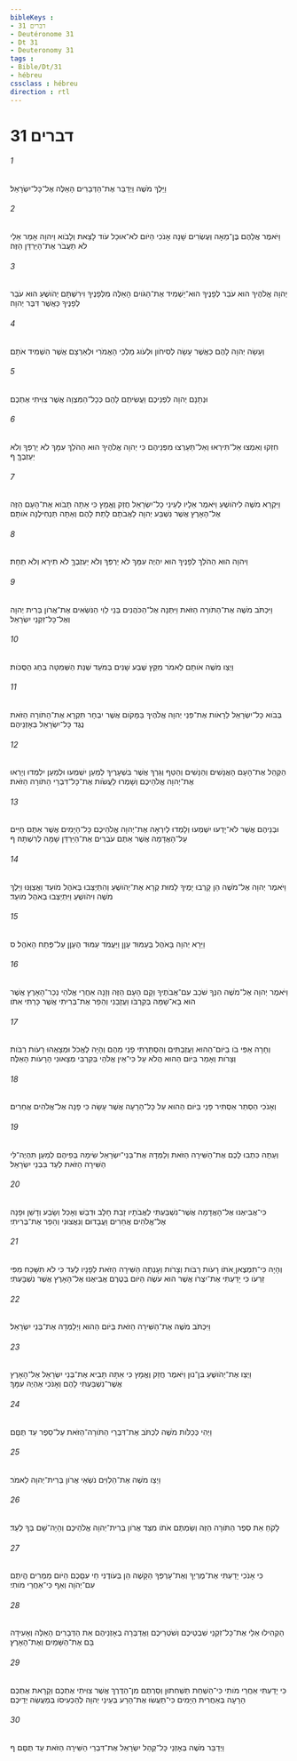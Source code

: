 ```yaml
---
bibleKeys : 
- דברים 31
- Deutéronome 31
- Dt 31
- Deuteronomy 31
tags : 
- Bible/Dt/31
- hébreu
cssclass : hébreu
direction : rtl
---
```


# דברים 31

###### 1
וַיֵּלֶךְ מֹשֶׁה וַיְדַבֵּר אֶת־הַדְּבָרִים הָאֵלֶּה אֶל־כָּל־יִשְׂרָאֵל׃
###### 2
וַיֹּאמֶר אֲלֵהֶם בֶּן־מֵאָה וְעֶשְׂרִים שָׁנָה אָנֹכִי הַיֹּום לֹא־אוּכַל עֹוד לָצֵאת וְלָבֹוא וַיהוָה אָמַר אֵלַי לֹא תַעֲבֹר אֶת־הַיַּרְדֵּן הַזֶּה׃
###### 3
יְהוָה אֱלֹהֶיךָ הוּא עֹבֵר לְפָנֶיךָ הוּא־יַשְׁמִיד אֶת־הַגֹּויִם הָאֵלֶּה מִלְּפָנֶיךָ וִירִשְׁתָּם יְהֹושֻׁעַ הוּא עֹבֵר לְפָנֶיךָ כַּאֲשֶׁר דִּבֶּר יְהוָה׃
###### 4
וְעָשָׂה יְהוָה לָהֶם כַּאֲשֶׁר עָשָׂה לְסִיחֹון וּלְעֹוג מַלְכֵי הָאֱמֹרִי וּלְאַרְצָם אֲשֶׁר הִשְׁמִיד אֹתָם׃
###### 5
וּנְתָנָם יְהוָה לִפְנֵיכֶם וַעֲשִׂיתֶם לָהֶם כְּכָל־הַמִּצְוָה אֲשֶׁר צִוִּיתִי אֶתְכֶם׃
###### 6
חִזְקוּ וְאִמְצוּ אַל־תִּירְאוּ וְאַל־תַּעַרְצוּ מִפְּנֵיהֶם כִּי יְהוָה אֱלֹהֶיךָ הוּא הַהֹלֵךְ עִמָּךְ לֹא יַרְפְּךָ וְלֹא יַעַזְבֶךָּ׃ ף
###### 7
וַיִּקְרָא מֹשֶׁה לִיהֹושֻׁעַ וַיֹּאמֶר אֵלָיו לְעֵינֵי כָל־יִשְׂרָאֵל חֲזַק וֶאֱמָץ כִּי אַתָּה תָּבֹוא אֶת־הָעָם הַזֶּה אֶל־הָאָרֶץ אֲשֶׁר נִשְׁבַּע יְהוָה לַאֲבֹתָם לָתֵת לָהֶם וְאַתָּה תַּנְחִילֶנָּה אֹותָם׃
###### 8
וַיהוָה הוּא הַהֹלֵךְ לְפָנֶיךָ הוּא יִהְיֶה עִמָּךְ לֹא יַרְפְּךָ וְלֹא יַעַזְבֶךָּ לֹא תִירָא וְלֹא תֵחָת׃
###### 9
וַיִּכְתֹּב מֹשֶׁה אֶת־הַתֹּורָה הַזֹּאת וַיִּתְּנָהּ אֶל־הַכֹּהֲנִים בְּנֵי לֵוִי הַנֹּשְׂאִים אֶת־אֲרֹון בְּרִית יְהוָה וְאֶל־כָּל־זִקְנֵי יִשְׂרָאֵל׃
###### 10
וַיְצַו מֹשֶׁה אֹותָם לֵאמֹר מִקֵּץ שֶׁבַע שָׁנִים בְּמֹעֵד שְׁנַת הַשְּׁמִטָּה בְּחַג הַסֻּכֹּות׃
###### 11
בְּבֹוא כָל־יִשְׂרָאֵל לֵרָאֹות אֶת־פְּנֵי יְהוָה אֱלֹהֶיךָ בַּמָּקֹום אֲשֶׁר יִבְחָר תִּקְרָא אֶת־הַתֹּורָה הַזֹּאת נֶגֶד כָּל־יִשְׂרָאֵל בְּאָזְנֵיהֶם׃
###### 12
הַקְהֵל אֶת־הָעָם הָאֲנָשִׁים וְהַנָּשִׁים וְהַטַּף וְגֵרְךָ אֲשֶׁר בִּשְׁעָרֶיךָ לְמַעַן יִשְׁמְעוּ וּלְמַעַן יִלְמְדוּ וְיָרְאוּ אֶת־יְהוָה אֱלֹהֵיכֶם וְשָׁמְרוּ לַעֲשֹׂות אֶת־כָּל־דִּבְרֵי הַתֹּורָה הַזֹּאת׃
###### 13
וּבְנֵיהֶם אֲשֶׁר לֹא־יָדְעוּ יִשְׁמְעוּ וְלָמְדוּ לְיִרְאָה אֶת־יְהוָה אֱלֹהֵיכֶם כָּל־הַיָּמִים אֲשֶׁר אַתֶּם חַיִּים עַל־הָאֲדָמָה אֲשֶׁר אַתֶּם עֹבְרִים אֶת־הַיַּרְדֵּן שָׁמָּה לְרִשְׁתָּהּ׃ ף
###### 14
וַיֹּאמֶר יְהוָה אֶל־מֹשֶׁה הֵן קָרְבוּ יָמֶיךָ לָמוּת קְרָא אֶת־יְהֹושֻׁעַ וְהִתְיַצְּבוּ בְּאֹהֶל מֹועֵד וַאֲצַוֶּנּוּ וַיֵּלֶךְ מֹשֶׁה וִיהֹושֻׁעַ וַיִּתְיַצְּבוּ בְּאֹהֶל מֹועֵד׃
###### 15
וַיֵּרָא יְהוָה בָּאֹהֶל בְּעַמּוּד עָןָן וַיַּעֲמֹד עַמּוּד הֶעָןָן עַל־פֶּתַח הָאֹהֶל׃ ס
###### 16
וַיֹּאמֶר יְהוָה אֶל־מֹשֶׁה הִנְּךָ שֹׁכֵב עִם־אֲבֹתֶיךָ וְקָם הָעָם הַזֶּה וְזָנָה אַחֲרֵי אֱלֹהֵי נֵכַר־הָאָרֶץ אֲשֶׁר הוּא בָא־שָׁמָּה בְּקִרְבֹּו וַעֲזָבַנִי וְהֵפֵר אֶת־בְּרִיתִי אֲשֶׁר כָּרַתִּי אִתֹּו׃
###### 17
וְחָרָה אַפִּי בֹו בַיֹּום־הַהוּא וַעֲזַבְתִּים וְהִסְתַּרְתִּי פָנַי מֵהֶם וְהָיָה לֶאֱכֹל וּמְצָאֻהוּ רָעֹות רַבֹּות וְצָרֹות וְאָמַר בַּיֹּום הַהוּא הֲלֹא עַל כִּי־אֵין אֱלֹהַי בְּקִרְבִּי מְצָאוּנִי הָרָעֹות הָאֵלֶּה׃
###### 18
וְאָנֹכִי הַסְתֵּר אַסְתִּיר פָּנַי בַּיֹּום הַהוּא עַל כָּל־הָרָעָה אֲשֶׁר עָשָׂה כִּי פָנָה אֶל־אֱלֹהִים אֲחֵרִים׃
###### 19
וְעַתָּה כִּתְבוּ לָכֶם אֶת־הַשִּׁירָה הַזֹּאת וְלַמְּדָהּ אֶת־בְּנֵי־יִשְׂרָאֵל שִׂימָהּ בְּפִיהֶם לְמַעַן תִּהְיֶה־לִּי הַשִּׁירָה הַזֹּאת לְעֵד בִּבְנֵי יִשְׂרָאֵל׃
###### 20
כִּי־אֲבִיאֶנּוּ אֶל־הָאֲדָמָה אֲשֶׁר־נִשְׁבַּעְתִּי לַאֲבֹתָיו זָבַת חָלָב וּדְבַשׁ וְאָכַל וְשָׂבַע וְדָשֵׁן וּפָנָה אֶל־אֱלֹהִים אֲחֵרִים וַעֲבָדוּם וְנִאֲצוּנִי וְהֵפֵר אֶת־בְּרִיתִי׃
###### 21
וְהָיָה כִּי־תִמְצֶאןָ אֹתֹו רָעֹות רַבֹּות וְצָרֹות וְעָנְתָה הַשִּׁירָה הַזֹּאת לְפָנָיו לְעֵד כִּי לֹא תִשָּׁכַח מִפִּי זַרְעֹו כִּי יָדַעְתִּי אֶת־יִצְרֹו אֲשֶׁר הוּא עֹשֶׂה הַיֹּום בְּטֶרֶם אֲבִיאֶנּוּ אֶל־הָאָרֶץ אֲשֶׁר נִשְׁבָּעְתִּי׃
###### 22
וַיִּכְתֹּב מֹשֶׁה אֶת־הַשִּׁירָה הַזֹּאת בַּיֹּום הַהוּא וַיְלַמְּדָהּ אֶת־בְּנֵי יִשְׂרָאֵל׃
###### 23
וַיְצַו אֶת־יְהֹושֻׁעַ בִּן־נוּן וַיֹּאמֶר חֲזַק וֶאֱמָץ כִּי אַתָּה תָּבִיא אֶת־בְּנֵי יִשְׂרָאֵל אֶל־הָאָרֶץ אֲשֶׁר־נִשְׁבַּעְתִּי לָהֶם וְאָנֹכִי אֶהְיֶה עִמָּךְ׃
###### 24
וַיְהִי כְּכַלֹּות מֹשֶׁה לִכְתֹּב אֶת־דִּבְרֵי הַתֹּורָה־הַזֹּאת עַל־סֵפֶר עַד תֻּםָּם׃
###### 25
וַיְצַו מֹשֶׁה אֶת־הַלְוִיִּם נֹשְׂאֵי אֲרֹון בְּרִית־יְהוָה לֵאמֹר׃
###### 26
לָקֹחַ אֵת סֵפֶר הַתֹּורָה הַזֶּה וְשַׂמְתֶּם אֹתֹו מִצַּד אֲרֹון בְּרִית־יְהוָה אֱלֹהֵיכֶם וְהָיָה־שָׁם בְּךָ לְעֵד׃
###### 27
כִּי אָנֹכִי יָדַעְתִּי אֶת־מֶרְיְךָ וְאֶת־עָרְפְּךָ הַקָּשֶׁה הֵן בְּעֹודֶנִּי חַי עִםָּכֶם הַיֹּום מַמְרִים הֱיִתֶם עִם־יְהֹוָה וְאַף כִּי־אַחֲרֵי מֹותִי׃
###### 28
הַקְהִילוּ אֵלַי אֶת־כָּל־זִקְנֵי שִׁבְטֵיכֶם וְשֹׁטְרֵיכֶם וַאֲדַבְּרָה בְאָזְנֵיהֶם אֵת הַדְּבָרִים הָאֵלֶּה וְאָעִידָה בָּם אֶת־הַשָּׁמַיִם וְאֶת־הָאָרֶץ׃
###### 29
כִּי יָדַעְתִּי אַחֲרֵי מֹותִי כִּי־הַשְׁחֵת תַּשְׁחִתוּן וְסַרְתֶּם מִן־הַדֶּרֶךְ אֲשֶׁר צִוִּיתִי אֶתְכֶם וְקָרָאת אֶתְכֶם הָרָעָה בְּאַחֲרִית הַיָּמִים כִּי־תַעֲשׂוּ אֶת־הָרַע בְּעֵינֵי יְהוָה לְהַכְעִיסֹו בְּמַעֲשֵׂה יְדֵיכֶם׃
###### 30
וַיְדַבֵּר מֹשֶׁה בְּאָזְנֵי כָּל־קְהַל יִשְׂרָאֵל אֶת־דִּבְרֵי הַשִּׁירָה הַזֹּאת עַד תֻּםָּם׃ ף
